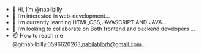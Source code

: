 - 👋 Hi, I’m @nabilbilly
- 👀 I’m interested in web-development...
- 🌱 I’m currently learning HTML,CSS,JAVASCRIPT AND JAVA...
- 💞️ I’m looking to collaborate on Both frontend and backend developers ...
- 📫 How to reach me @gitnabilbilly,0596620263,nabilablorh@gmail.com...

<!---
nabilbilly/nabilbilly is a ✨ special ✨ repository because its `README.md` (this file) appears on your GitHub profile.
You can click the Preview link to take a look at your changes.
--->
